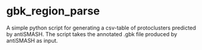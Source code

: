 # gbk_region_parse
A simple python script for generating a csv-table of protoclusters predicted by antiSMASH. The script takes the annotated .gbk file produced by antiSMASH as input.
